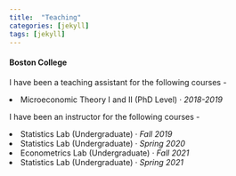 ```yaml
---
title:  "Teaching"
categories: [jekyll]
tags: [jekyll]
---
```

<h4 id="boston college"><strong>Boston College</strong></h4>
<p>I have been a teaching assistant for the following courses -
 <li> Microeconomic Theory I and II (PhD Level)  &middot; <em>2018-2019</em>   
  <!---
<br />(<a href="" target="_blank">Course evaluations</a>)</p>
-->
  
<br>
  
<p> I have been an instructor for the following courses -
  <!---
<br />(<a href="" target="_blank">Course evaluations</a>)</p>
-->
 <li>Statistics Lab (Undergraduate) &middot; <em>Fall 2019</em></li>
<li>Statistics Lab (Undergraduate) &middot; <em>Spring 2020</em> </li>
<li>Econometrics Lab (Undergraduate) &middot; <em>Fall 2021</em> </li>
 <li>Statistics Lab (Undergraduate) &middot; <em>Spring 2021</em> </li>
 
<ul>

